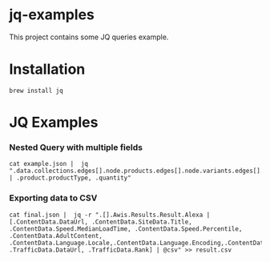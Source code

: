 # jq-examples

This project contains some JQ queries example.

# Installation 

```ssh
brew install jq
```

# JQ Examples

### Nested Query with multiple fields

```ssh
cat example.json |  jq ".data.collections.edges[].node.products.edges[].node.variants.edges[].node | .product.productType, .quantity"
```

### Exporting data to CSV

```ssh
cat final.json |  jq -r ".[].Awis.Results.Result.Alexa | [.ContentData.DataUrl, .ContentData.SiteData.Title, .ContentData.Speed.MedianLoadTime, .ContentData.Speed.Percentile, .ContentData.AdultContent, .ContentData.Language.Locale,.ContentData.Language.Encoding,.ContentData.LinksInCount, .TrafficData.DataUrl, .TrafficData.Rank] | @csv" >> result.csv
```
